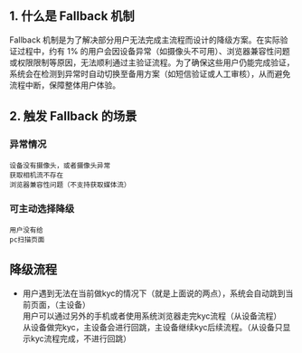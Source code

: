 

## 1. 什么是 Fallback 机制

Fallback 机制是为了解决部分用户无法完成主流程而设计的降级方案。在实际验证过程中，约有 1% 的用户会因设备异常（如摄像头不可用）、浏览器兼容性问题或权限限制等原因，无法顺利通过主验证流程。为了确保这些用户仍能完成验证，系统会在检测到异常时自动切换至备用方案（如短信验证或人工审核），从而避免流程中断，保障整体用户体验。

## 2. 触发 Fallback 的场景
### 异常情况
    设备没有摄像头，或者摄像头异常
    获取相机流不存在
    浏览器兼容性问题（不支持获取媒体流）
### 可主动选择降级
    用户没有给
    pc扫描页面

## 降级流程
   - 用户遇到无法在当前做kyc的情况下（就是上面说的两点），系统会自动跳到当前页面，（主设备）  
     用户可以通过另外的手机或者使用系统浏览器走完kyc流程（从设备流程）  
     从设备做完kyc，主设备会进行回跳，主设备继续kyc后续流程。（从设备只显示kyc流程完成，不进行回跳）